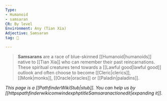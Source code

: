 ```yaml
---
Type:
- Humanoid
- samsaran
CR: By level
Environment: Any (Tian Xia)
Adjective: Samsaran
tag: 👹

---
```


> **Samsarans** are a race of blue-skinned [[Humanoid|humanoids]] native to [[Tian Xia]] who can remember their past reincarnations. These spiritual creatures tend towards a [[Lawful good|lawful good]] outlook and often choose to become [[Cleric|clerics]], [[Monk|monks]], [[Oracle|oracles]] or [[Paladin|paladins]].



*This page is a [[PathfinderWikiStub|stub]]. You can help us by [[httpspathfinderwikicomwindexphptitleSamsaranactionedit|expanding it]].*








